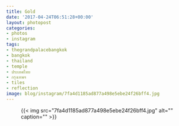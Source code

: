 ```yaml
---
title: Gold
date: '2017-04-24T06:51:28+00:00'
layout: photopost
categories:
- photos
- instagram
tags:
- thegrandpalacebangkok
- bangkok
- thailand
- temple
- ประเทศไทย
- กรุงเทพฯ
- tiles
- reflection
image: blog/instagram/7fa4d1185ad877a498e5ebe24f26bff4.jpg
---
```


<figure class="photo photo--square">
  {{< img src="7fa4d1185ad877a498e5ebe24f26bff4.jpg" alt="" caption="" >}}

</figure>



